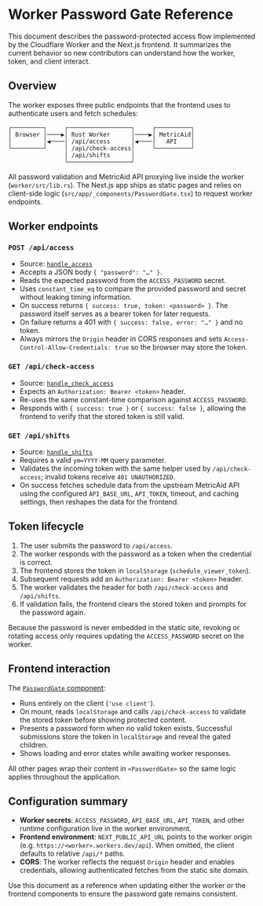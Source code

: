 # Worker Password Gate Reference

This document describes the password-protected access flow implemented by the
Cloudflare Worker and the Next.js frontend. It summarizes the current behavior
so new contributors can understand how the worker, token, and client interact.

## Overview

The worker exposes three public endpoints that the frontend uses to authenticate
users and fetch schedules:

```
┌─────────┐     ┌──────────────────┐     ┌──────────┐
│ Browser │────▶│ Rust Worker      │────▶│ MetricAid│
│         │◀────│ /api/access      │◀────│   API    │
└─────────┘     │ /api/check-access│     └──────────┘
                │ /api/shifts      │
                └──────────────────┘
```

All password validation and MetricAid API proxying live inside the worker
(`worker/src/lib.rs`). The Next.js app ships as static pages and relies on
client-side logic (`src/app/_components/PasswordGate.tsx`) to request worker
endpoints.

## Worker endpoints

### `POST /api/access`
* Source: [`handle_access`](../worker/src/lib.rs)
* Accepts a JSON body `{ "password": "…" }`.
* Reads the expected password from the `ACCESS_PASSWORD` secret.
* Uses `constant_time_eq` to compare the provided password and secret without
  leaking timing information.
* On success returns `{ success: true, token: <password> }`. The password itself
  serves as a bearer token for later requests.
* On failure returns a 401 with `{ success: false, error: "…" }` and no token.
* Always mirrors the `Origin` header in CORS responses and sets
  `Access-Control-Allow-Credentials: true` so the browser may store the token.

### `GET /api/check-access`
* Source: [`handle_check_access`](../worker/src/lib.rs)
* Expects an `Authorization: Bearer <token>` header.
* Re-uses the same constant-time comparison against `ACCESS_PASSWORD`.
* Responds with `{ success: true }` or `{ success: false }`, allowing the
  frontend to verify that the stored token is still valid.

### `GET /api/shifts`
* Source: [`handle_shifts`](../worker/src/lib.rs)
* Requires a valid `ym=YYYY-MM` query parameter.
* Validates the incoming token with the same helper used by
  `/api/check-access`; invalid tokens receive `401 UNAUTHORIZED`.
* On success fetches schedule data from the upstream MetricAid API using the
  configured `API_BASE_URL`, `API_TOKEN`, timeout, and caching settings, then
  reshapes the data for the frontend.

## Token lifecycle

1. The user submits the password to `/api/access`.
2. The worker responds with the password as a token when the credential is
   correct.
3. The frontend stores the token in `localStorage` (`schedule_viewer_token`).
4. Subsequent requests add an `Authorization: Bearer <token>` header.
5. The worker validates the header for both `/api/check-access` and
   `/api/shifts`.
6. If validation fails, the frontend clears the stored token and prompts for the
   password again.

Because the password is never embedded in the static site, revoking or rotating
access only requires updating the `ACCESS_PASSWORD` secret on the worker.

## Frontend interaction

The [`PasswordGate` component](../src/app/_components/PasswordGate.tsx):

* Runs entirely on the client (`'use client'`).
* On mount, reads `localStorage` and calls `/api/check-access` to validate the
  stored token before showing protected content.
* Presents a password form when no valid token exists. Successful submissions
  store the token in `localStorage` and reveal the gated children.
* Shows loading and error states while awaiting worker responses.

All other pages wrap their content in `<PasswordGate>` so the same logic applies
throughout the application.

## Configuration summary

* **Worker secrets**: `ACCESS_PASSWORD`, `API_BASE_URL`, `API_TOKEN`, and other
  runtime configuration live in the worker environment.
* **Frontend environment**: `NEXT_PUBLIC_API_URL` points to the worker origin
  (e.g. `https://<worker>.workers.dev/api`). When omitted, the client defaults to
  relative `/api/*` paths.
* **CORS**: The worker reflects the request `Origin` header and enables
  credentials, allowing authenticated fetches from the static site domain.

Use this document as a reference when updating either the worker or the
frontend components to ensure the password gate remains consistent.
